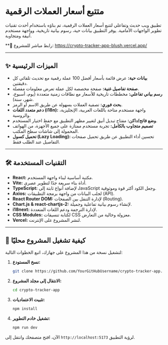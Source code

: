 # متتبع أسعار العملات الرقمية

 

تطبيق ويب حديث وتفاعلي لتتبع أسعار العملات الرقمية، تم بناؤه باستخدام أحدث تقنيات تطوير الواجهات الأمامية. يوفر التطبيق بيانات حية، رسوم بيانية تاريخية، وواجهة مستخدم أنيقة ومتجاوبة.

**🔗 رابط مباشر للمشروع:  https://crypto-tracker-app-blush.vercel.app/

---

## ✨ الميزات الرئيسية

*   **بيانات حية:** عرض قائمة بأسعار أفضل 100 عملة رقمية مع تحديث تلقائي كل دقيقتين.
*   **صفحة تفاصيل غنية:** صفحة مخصصة لكل عملة تعرض معلومات مفصلة.
*   **رسم بياني تفاعلي:** مخططات تاريخية للأسعار مع نطاقات زمنية متعددة (يوم، أسبوع، شهر، سنة).
*   **بحث فوري:** تصفية العملات بسهولة عن طريق الاسم أو الرمز.
*   **دعم متعدد اللغات (i18n):** واجهة مستخدم متاحة باللغات العربية، الإنجليزية، والروسية.
*   **وضع فاتح/داكن:** مفتاح تبديل أنيق لتغيير مظهر التطبيق مع حفظ اختيار المستخدم.
*   **تصميم متجاوب بالكامل:** تجربة مستخدم ممتازة على جميع الأجهزة، من الهواتف المحمولة إلى شاشات سطح المكتب.
*   **تحميل كسول (Lazy Loading):** تحسين أداء التطبيق عن طريق تحميل صفحات التفاصيل عند الطلب فقط.

---

## 🛠️ التقنيات المستخدمة

*   **React:** مكتبة أساسية لبناء واجهة المستخدم.
*   **Vite:** أداة بناء سريعة جدًا لتطوير عصري.
*   **TypeScript:** لإضافة أنواع ثابتة إلى JavaScript وجعل الكود أكثر قوة وموثوقية.
*   **Axios:** لجلب البيانات من واجهة برمجة التطبيقات (API).
*   **React Router DOM:** لإدارة التنقل بين الصفحات (Routing).
*   **Chart.js & react-chartjs-2:** لإنشاء رسوم بيانية تفاعلية وجميلة.
*   **i18next:** لإدارة الترجمة ودعم اللغات المتعددة.
*   **CSS Modules:** لكتابة تنسيقات CSS معزولة وخالية من التعارض.
*   **Vercel:** لنشر المشروع على الإنترنت.

---

## 🚀 كيفية تشغيل المشروع محليًا

لتشغيل نسخة من هذا المشروع على جهازك، اتبع الخطوات التالية:

1.  **نسخ المستودع:**
    ```bash
    git clone https://github.com/YourGitHubUsername/crypto-tracker-app.git
    ```

2.  **الانتقال إلى مجلد المشروع:**
    ```bash
    cd crypto-tracker-app
    ```

3.  **تثبيت الاعتماديات:**
    ```bash
    npm install
    ```

4.  **تشغيل خادم التطوير:**
    ```bash
    npm run dev
    ```

الآن، افتح متصفحك وانتقل إلى `http://localhost:5173` لرؤية التطبيق.
